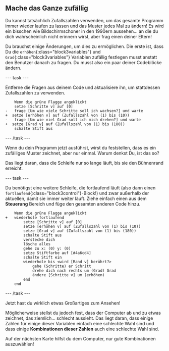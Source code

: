 ## Mache das Ganze zufällig

Du kannst tatsächlich Zufallszahlen verwenden, um das gesamte Programm immer wieder laufen zu lassen und das Muster jedes Mal zu ändern! Es wird ein bisschen wie Bildschirmschoner in den 1990ern aussehen... an die du dich wahrscheinlich nicht erinnern wirst, aber frag einen deiner Eltern!

Du brauchst einige Änderungen, um dies zu ermöglichen. Die erste ist, dass Du die `erhöhen`{:class="block3variables"} und `Grad`{:class="block3variables"} Variablen zufällig festlegen musst anstatt den Benutzer danach zu fragen. Du musst also ein paar deiner Codeblöcke ändern.

--- task ---

Entferne die Fragen aus deinem Code und aktualisiere ihn, um stattdessen Zufallszahlen zu verwenden.

```blocks3
    Wenn die grüne Flagge angeklickt
    setze [Schritte v] auf [0]
-   frage [Um wie viele Schritte soll ich wachsen?] und warte
+  setze [erhöhen v] auf (Zufallszahl von (1) bis (10))
-   frage [Um wie viel Grad soll ich mich drehen?] und warte
+  setze [Grad v] auf (Zufallszahl von (1) bis (180))
    schalte Stift aus
```

--- /task ---

Wenn du dein Programm jetzt ausführst, wirst du feststellen, dass es ein zufälliges Muster zeichnet, aber nur einmal. Warum denkst Du, ist das so?

Das liegt daran, dass die Schleife nur so lange läuft, bis sie den Bühnenrand erreicht.

--- task ---

Du benötigst eine weitere Schleife, die fortlaufend läuft (also dann einen `fortlaufend`{:class="block3control"}-Block!) und zwar außerhalb der aktuellen, damit sie immer weiter läuft. Ziehe einfach einen aus dem **Steuerung** Bereich und füge den gesamten anderen Code hinzu.

```blocks3
    Wenn die grüne Flagge angeklickt
+   wiederhole fortlaufend 
        setze [Schritte v] auf [0]
        setze [erhöhen v] auf (Zufallszahl von (1) bis (10))
        setze [Grad v] auf (Zufallszahl von (1) bis (180))
        schalte Stift aus
        verstecke dich
        lösche alles
        gehe zu x: (0) y: (0)
        setze Stiftfarbe auf [#4a6cd4]
        schalte Stift ein
        wiederhole bis <wird [Rand v] berührt?> 
            gehe (Schritte) er Schritt
            drehe dich nach rechts um (Grad) Grad
            ändere [Schritte v] um (erhöhen)
        end
    end
```

--- /task ---

Jetzt hast du wirklich etwas Großartiges zum Ansehen!

Möglicherweise stellst du jedoch fest, dass der Computer ab und zu etwas zeichnet, das ziemlich... schlecht aussieht. Das liegt daran, dass einige Zahlen für einige dieser Variablen einfach eine schlechte Wahl sind und dass einige **Kombinationen dieser Zahlen** auch eine schlechte Wahl sind.

Auf der nächsten Karte hilfst du dem Computer, nur gute Kombinationen auszuwählen!